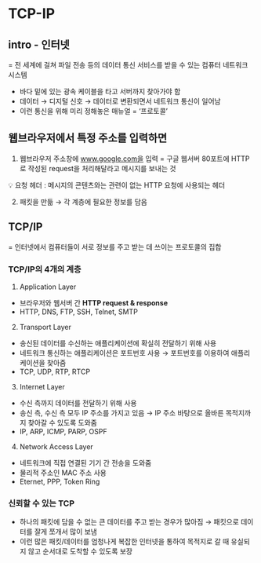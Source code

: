 # TCP-IP

## intro - 인터넷
= 전 세계에 걸쳐 파일 전송 등의 데이터 통신 서비스를 받을 수 있는 컴퓨터 네트워크 시스템 

- 바다 밑에 있는 광속 케이블을 타고 서버까지 찾아가야 함
- 데이터 → 디지털 신호 → 데이터로 변환되면서 네트워크 통신이 일어남
- 이런 통신을 위해 미리 정해놓은 매뉴얼 = ‘프로토콜’

## 웹브라우저에서 특정 주소를 입력하면 

1. 웹브라우저 주소창에 www.google.com을 입력
= 구글 웹서버 80포트에 HTTP로 작성된 request을 처리해달라고 메시지를 보내는 것 

<aside>
💡 요청 헤더 : 메시지의 콘텐츠와는 관련이 없는 HTTP 요청에 사용되는 헤더
</aside>

2. 패킷을 만듦 → 각 계층에 필요한 정보를 담음


## TCP/IP
= 인터넷에서 컴퓨터들이 서로 정보를 주고 받는 데 쓰이는 프로토콜의 집합

### TCP/IP의 4개의 계층
1. Application Layer
- 브라우저와 웹서버 간 **HTTP request & response**
- HTTP, DNS, FTP, SSH, Telnet, SMTP

2. Transport Layer	
- 송신된 데이터를 수신하는 애플리케이션에 확실히 전달하기 위해 사용 
- 네트워크 통신하는 애플리케이션은 포트번호 사용 
 → 포트번호를 이용하여 애플리케이션을 찾아줌 
- TCP, UDP, RTP, RTCP

3. Internet Layer
- 수신 측까지 데이터를 전달하기 위해 사용 
- 송신 측, 수신 측 모두 IP 주소를 가지고 있음 
  → IP 주소 바탕으로 올바른 목적지까지 찾아갈 수 있도록 도와줌 
- IP, ARP, ICMP, PARP, OSPF

4. Network Access Layer
- 네트워크에 직접 연결된 기기 간 전송을 도와줌 
- 물리적 주소인 MAC 주소 사용
- Eternet, PPP, Token Ring


### 신뢰할 수 있는 TCP

- 하나의 패킷에 담을 수 없는 큰 데이터를 주고 받는 경우가 많아짐 
  → 패킷으로 데이터를 잘게 쪼개서 많이 보냄
- 이런 많은 패킷/데이터를 엄청나게 복잡한 인터넷을 통하여 목적지로 갈 때 유실되지 않고 순서대로 도착할 수 있도록 보장

